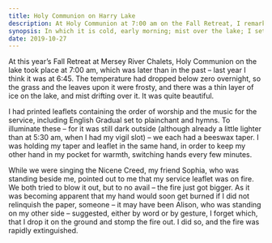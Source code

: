 ```yaml
---
title: Holy Communion on Harry Lake
description: At Holy Communion at 7:00 am on the Fall Retreat, I remark upon the beauty of the mist over the lake, and almost burn my hand.
synopsis: In which it is cold, early morning; mist over the lake; I set my service leaflet on fire.
date: 2019-10-27
---
```


At this year’s Fall Retreat at Mersey River Chalets, Holy
Communion on the lake took place at 7:00 am, which was later
than in the past – last year I think it was at 6:45. The
temperature had dropped below zero overnight, so the grass
and the leaves upon it were frosty, and there was a thin
layer of ice on the lake, and mist drifting over it. It was
quite beautiful.

I had printed leaflets containing the order of worship and
the music for the service, including English Gradual set to
plainchant and hymns. To illuminate these – for it was still
dark outside (although already a little lighter than at 5:30
am, when I had my vigil slot) – we each had a beeswax taper.
I was holding my taper and leaflet in the same hand, in
order to keep my other hand in my pocket for warmth,
switching hands every few minutes.

While we were singing the Nicene Creed, my friend Sophia,
who was standing beside me, pointed out to me that my
service leaflet was on fire. We both tried to blow it out,
but to no avail – the fire just got bigger. As it was
becoming apparent that my hand would soon get burned if I
did not relinquish the paper, someone – it may have been
Alison, who was standing on my other side – suggested,
either by word or by gesture, I forget which, that I drop it on
the ground and stomp the fire out. I did so, and the fire
was rapidly extinguished.
